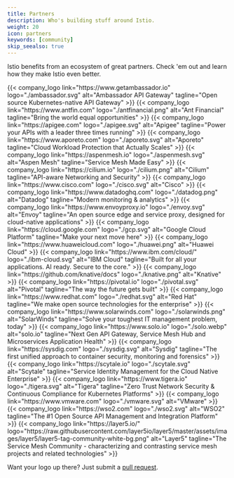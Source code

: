 ```yaml
---
title: Partners
description: Who's building stuff around Istio.
weight: 20
icon: partners
keywords: [community]
skip_seealso: true
---
```


Istio benefits from an ecosystem of great partners. Check 'em out and learn how they make Istio even better.

<div class="logo-gallery">
    {{< company_logo link="https://www.getambassador.io" logo="./ambassador.svg" alt="Ambassador API Gateway" tagline="Open source Kubernetes-native API Gateway" >}}
    {{< company_logo link="https://www.antfin.com" logo="./antfinancial.png" alt="Ant Financial" tagline="Bring the world equal opportunities" >}}
    {{< company_logo link="https://apigee.com" logo="./apigee.svg" alt="Apigee" tagline="Power your APIs with a leader three times running" >}}
    {{< company_logo link="https://www.aporeto.com" logo="./aporeto.svg" alt="Aporeto" tagline="Cloud Workload Protection that Actually Scales" >}}
    {{< company_logo link="https://aspenmesh.io" logo="./aspenmesh.svg" alt="Aspen Mesh" tagline="Service Mesh Made Easy" >}}
    {{< company_logo link="https://cilium.io" logo="./cilium.png" alt="Cilium" tagline="API-aware Networking and Security" >}}
    {{< company_logo link="https://www.cisco.com" logo="./cisco.svg" alt="Cisco" >}}
    {{< company_logo link="https://www.datadoghq.com" logo="./datadog.png" alt="Datadog" tagline="Modern monitoring & analytics" >}}
    {{< company_logo link="https://www.envoyproxy.io" logo="./envoy.svg" alt="Envoy" tagline="An open source edge and service proxy, designed for cloud-native applications" >}}
    {{< company_logo link="https://cloud.google.com" logo="./gcp.svg" alt="Google Cloud Platform" tagline="Make your next move here" >}}
    {{< company_logo link="https://www.huaweicloud.com" logo="./huawei.png" alt="Huawei Cloud" >}}
    {{< company_logo link="https://www.ibm.com/cloud/" logo="./ibm-cloud.svg" alt="IBM Cloud" tagline="Built for all your applications. AI ready. Secure to the core." >}}
    {{< company_logo link="https://github.com/knative/docs" logo="./knative.png" alt="Knative" >}}
    {{< company_logo link="https://pivotal.io" logo="./pivotal.svg" alt="Pivotal" tagline="The way the future gets built" >}}
    {{< company_logo link="https://www.redhat.com" logo="./redhat.svg" alt="Red Hat" tagline="We make open source technologies for the enterprise" >}}
    {{< company_logo link="https://www.solarwinds.com" logo="./solarwinds.png" alt="SolarWinds" tagline="Solve your toughest IT management problem, today" >}}
    {{< company_logo link="https://www.solo.io" logo="./solo.webp" alt="solo.io" tagline="Next Gen API Gateway, Service Mesh Hub and Microservices Application Health" >}}
    {{< company_logo link="https://sysdig.com" logo="./sysdig.svg" alt="Sysdig" tagline="The first unified approach to container security, monitoring and forensics" >}}
    {{< company_logo link="https://scytale.io" logo="./scytale.svg" alt="Scytale" tagline="Service Identity Management for the Cloud Native Enterprise" >}}
    {{< company_logo link="https://www.tigera.io" logo="./tigera.svg" alt="Tigera" tagline="Zero Trust Network Security & Continuous Compliance for Kubernetes Platforms" >}}
    {{< company_logo link="https://www.vmware.com" logo="./vmware.svg" alt="VMware" >}}
    {{< company_logo link="https://wso2.com" logo="./wso2.svg" alt="WSO2" tagline="The #1 Open Source API Management and Integration Platform" >}}
    {{< company_logo link="https://layer5.io/" logo="https://raw.githubusercontent.com/layer5io/layer5/master/assets/images/layer5/layer5-tag-community-white-bg.png" alt="Layer5" tagline="The Service Mesh Community - characterizing and contrasting service mesh projects and related technologies" >}}
</div>

Want your logo up there? Just submit a [pull request](https://github.com/istio/istio.io/pulls).
